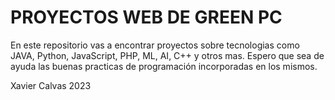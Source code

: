 # PROYECTOS WEB DE GREEN PC

En este repositorio vas a encontrar proyectos sobre tecnologias como JAVA, Python, JavaScript, PHP, ML, AI, C++ y otros mas.  Espero que sea de ayuda las buenas practicas de programación incorporadas en los mismos.

Xavier Calvas
2023
